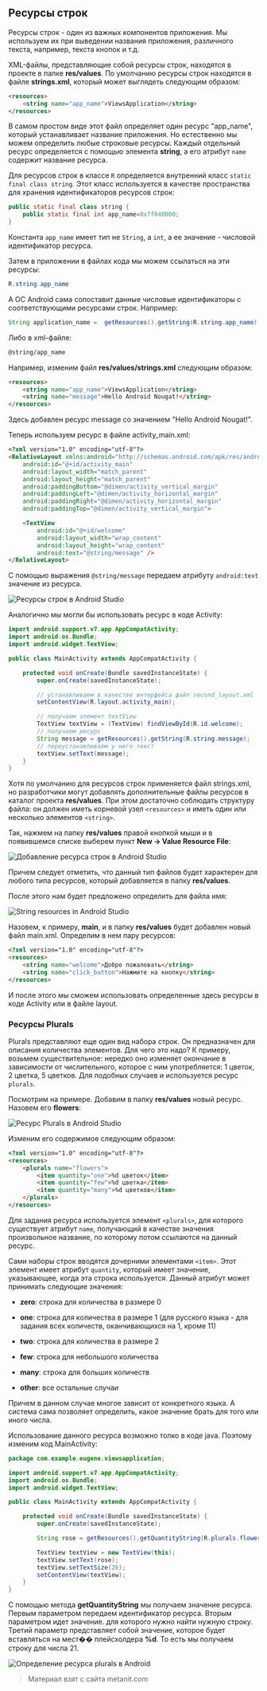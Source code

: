 ## Ресурсы строк

Ресурсы строк - один из важных компонентов приложения. Мы используем их при выведении названия приложения, различного текста, например, текста кнопок и т.д.

XML-файлы, представляющие собой ресурсы строк, находятся в проекте в папке **res/values**. По умолчанию ресурсы строк находятся в файле **strings.xml**, который может выглядеть следующим образом:

```html
<resources>
    <string name="app_name">ViewsApplication</string>
</resources>
```

В самом простом виде этот файл определяет один ресурс "app_name", который устанавливает название приложения. Но естественно мы можем определить любые строковые ресурсы. Каждый отдельный ресурс определяется с помощью элемента **string**, а его атрибут `name` содержит название ресурса.

Для ресурсов строк в классе `R` определяется внутренний класс `static final class string`. Этот класс используется в качестве пространства для хранения идентификаторов ресурсов строк:

```java
public static final class string {
    public static final int app_name=0x7f040000;
}
```

Константа `app_name` имеет тип не `String`, а `int`, а ее значение - числовой идентификатор ресурса.

Затем в приложении в файлах кода мы можем ссылаться на эти ресурсы:

```java
R.string.app_name
```

А ОС Android сама сопоставит данные числовые идентификаторы с соответствующими ресурсами строк. Например:

```java
String application_name =  getResources().getString(R.string.app_name);
```

Либо в xml-файле:

```html
@string/app_name
```

Например, изменим файл **res/values/strings.xml** следующим образом:

```html
<resources>
    <string name="app_name">ViewsApplication</string>
    <string name="message">Hello Android Nougat!</string>
</resources>
```

Здесь добавлен ресурс message со значением "Hello Android Nougat!".

Теперь используем ресурс в файле activity_main.xml:

```html
<?xml version="1.0" encoding="utf-8"?>
<RelativeLayout xmlns:android="http://schemas.android.com/apk/res/android"
    android:id="@+id/activity_main"
    android:layout_width="match_parent"
    android:layout_height="match_parent"
    android:paddingBottom="@dimen/activity_vertical_margin"
    android:paddingLeft="@dimen/activity_horizontal_margin"
    android:paddingRight="@dimen/activity_horizontal_margin"
    android:paddingTop="@dimen/activity_vertical_margin">

    <TextView
        android:id="@+id/welcome"
        android:layout_width="wrap_content"
        android:layout_height="wrap_content"
        android:text="@string/message" />
</RelativeLayout>
```

С помощью выражения `@string/message` передаем атрибуту `android:text` значение из ресурса.

![Ресурсы строк в Android Studio](https://metanit.com/java/android/pics/2.8.png)

Аналогично мы могли бы использовать ресурс в коде Activity:

```java
import android.support.v7.app.AppCompatActivity;
import android.os.Bundle;
import android.widget.TextView;

public class MainActivity extends AppCompatActivity {

    protected void onCreate(Bundle savedInstanceState) {
        super.onCreate(savedInstanceState);

        // устанавливаем в качестве интерфейса файл second_layout.xml
        setContentView(R.layout.activity_main);

        // получаем элемент textView
        TextView textView = (TextView) findViewById(R.id.welcome);
        // получаем ресурс
        String message = getResources().getString(R.string.message);
        // переустанавливаем у него текст
        textView.setText(message);
    }
}
```

Хотя по умолчанию для ресурсов строк применяется файл strings.xml, но разработчики могут добавлять дополнительные файлы ресурсов в каталог проекта **res/values**. При этом достаточно соблюдать структуру файла: он должен иметь корневой узел `<resources>` и иметь один или несколько элементов `<string>`.

Так, нажмем на папку **res/values** правой кнопкой мыши и в появившемся списке выберем пункт **New -> Value Resource File**:

![Добавление ресурса строк в Android Studio](https://metanit.com/java/android/pics/2.9.png)

Причем следует отметить, что данный тип файлов будет характерен для любого типа ресурсов, который добавляется в папку **res/values**.

После этого нам будет предложено определить для файла имя:

![String resources in Android Studio](https://metanit.com/java/android/pics/2.10.png)

Назовем, к примеру, **main**, и в папку **res/values** будет добавлен новый файл main.xml. Определим в нем пару ресурсов:

```html
<?xml version="1.0" encoding="utf-8"?>
<resources>
    <string name="welcome">Добро пожаловать</string>
    <string name="click_button">Нажмите на кнопку</string>
</resources>
```

И после этого мы сможем использовать определенные здесь ресурсы в коде Activity или в файле layout.

### Ресурсы Plurals

Plurals представляют еще один вид набора строк. Он предназначен для описания количества элементов. Для чего это надо? К примеру, возьмем существительное: нередко оно изменяет окончание в зависимости от числительного, которое с ним употребляется: 1 цветок, 2 цветка, 5 цветков. Для подобных случаев и используется ресурс `plurals`.

Посмотрим на примере. Добавим в папку **res/values** новый ресурс. Назовем его **flowers**:

![Ресурс Plurals в Android Studio](https://metanit.com/java/android/pics/2.11.png)

Изменим его содержимое следующим образом:

```html
<?xml version="1.0" encoding="utf-8"?>
<resources>
    <plurals name="flowers">
        <item quantity="one">%d цветок</item>
        <item quantity="few">%d цветка</item>
        <item quantity="many">%d цветков</item>
    </plurals>
</resources>
```

Для задания ресурса используется элемент `<plurals>`, для которого существует атрибут `name`, получающий в качестве значения произвольное название, по которому потом ссылаются на данный ресурс.

Сами наборы строк вводятся дочерними элементами `<item>`. Этот элемент имеет атрибут `quantity`, который имеет значение, указывающее, когда эта строка используется. Данный атрибут может принимать следующие значения:

- **zero**: строка для количества в размере 0

- **one**: строка для количества в размере 1 (для русского языка - для задания всех количеств, оканчивающихся на 1, кроме 11)

- **two**: строка для количества в размере 2

- **few**: строка для небольшого количества

- **many**: строка для больших количеств

- **other**: все остальные случаи

Причем в данном случае многое зависит от конкретного языка. А система сама позволяет определить, какое значение брать для того или иного числа.

Использование данного ресурса возможно толко в коде java. Поэтому изменим код MainActivity:

```java
package com.example.eugene.viewsapplication;

import android.support.v7.app.AppCompatActivity;
import android.os.Bundle;
import android.widget.TextView;

public class MainActivity extends AppCompatActivity {

    protected void onCreate(Bundle savedInstanceState) {
        super.onCreate(savedInstanceState);

        String rose = getResources().getQuantityString(R.plurals.flowers, 21, 21);

        TextView textView = new TextView(this);
        textView.setText(rose);
        textView.setTextSize(26);
        setContentView(textView);
    }
}
```

С помощью метода **getQuantityString** мы получаем значение ресурса. Первым параметром передаем идентификатор ресурса. Вторым параметром идет значение. для которого нужно найти нужную строку. Третий параметр представляет собой значение, которое будет вставляться на мест�� плейсхолдера **%d**. То есть мы получаем строку для числа 21.

![Определение ресурса plurals в Android](https://metanit.com/java/android/pics/2.12.png)


> Материал взят с сайта metanit.com